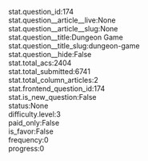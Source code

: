 stat.question_id:174  
stat.question__article__live:None  
stat.question__article__slug:None  
stat.question__title:Dungeon Game  
stat.question__title_slug:dungeon-game  
stat.question__hide:False  
stat.total_acs:2404  
stat.total_submitted:6741  
stat.total_column_articles:2  
stat.frontend_question_id:174  
stat.is_new_question:False  
status:None  
difficulty.level:3  
paid_only:False  
is_favor:False  
frequency:0  
progress:0  
